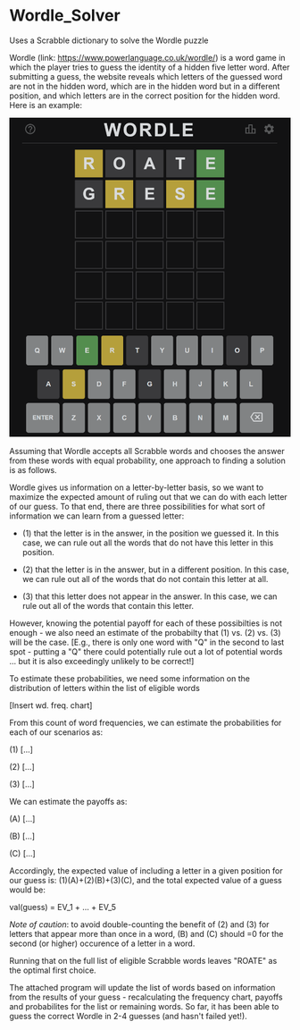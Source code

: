 # Wordle_Solver
Uses a Scrabble dictionary to solve the Wordle puzzle

Wordle (link: https://www.powerlanguage.co.uk/wordle/) is a word game in which the player tries to guess the identity of a hidden five letter word. After submitting a guess, the website reveals which letters of the guessed word are not in the hidden word, which are in the hidden word but in a different position, and which letters are in the correct position for the hidden word. Here is an example:

![alt text](https://github.com/pjconnell/Wordle_Solver/blob/main/Wordle_Pic.PNG)

Assuming that Wordle accepts all Scrabble words and chooses the answer from these words with equal probability, one approach to finding a solution is as follows.

Wordle gives us information on a letter-by-letter basis, so we want to maximize the expected amount of ruling out that we can do with each letter of our guess. To that end, there are three possibilities for what sort of information we can learn from a guessed letter:

- (1) that the letter is in the answer, in the position we guessed it. In this case, we can rule out all the words that do not have this letter in this position. 

- (2) that the letter is in the answer, but in a different position. In this case, we can rule out all of the words that do not contain this letter at all.

- (3) that this letter does not appear in the answer. In this case, we can rule out all of the words that contain this letter.


However, knowing the potential payoff for each of these possibilties is not enough - we also need an estimate of the probabilty that (1) vs. (2) vs. (3) will be the case. [E.g., there is only one word with "Q" in the second to last spot - putting a "Q" there could potentially rule out a lot of potential words ... but it is also exceedingly unlikely to be correct!]

To estimate these probabilities, we need some information on the distribution of letters within the list of eligible words

[Insert wd. freq. chart]

From this count of word frequencies, we can estimate the probabilities for each of our scenarios as:

(1) [...]

(2) [...]

(3) [...]

We can estimate the payoffs as:

(A) [...]

(B) [...]

(C) [...]

Accordingly, the expected value of including a letter in a given position for our guess is: (1)(A)+(2)(B)+(3)(C), and the total expected value of a guess would be:

val(guess) = EV_1 + ... + EV_5

*Note of caution*: to avoid double-counting the benefit of (2) and (3) for letters that appear more than once in a word, (B) and (C) should =0 for the second (or higher) occurence of a letter in a word.

Running that on the full list of eligible Scrabble words leaves "ROATE" as the optimal first choice.

The attached program will update the list of words based on information from the results of your guess - recalculating the frequency chart, payoffs and probabilites for the list or remaining words. So far, it has been able to guess the correct Wordle in 2-4 guesses (and hasn't failed yet!).
